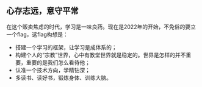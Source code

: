 ## 心存志远，意守平常

在这个贩卖焦虑的时代，学习是一味良药。现在是2022年的开始，不免俗的要立一个flag，这flag构想是：
- 搭建一个学习的框架，让学习是成体系的；
- 构建个人的“宗教”世界，心中有教堂世界就是稳定的。世界是怎样的并不重要，重要的是我们怎么看待他；
- 认准一个技术方向，学精钻深；
- 多读书、读好书，锻炼身体、训练大脑。
